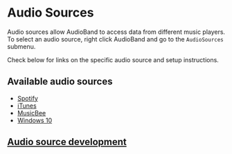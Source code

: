 # Audio Sources
Audio sources allow AudioBand to access data from different music players. To select an audio source, right click AudioBand and go to the `AudioSources` submenu.

Check below for links on the specific audio source and setup instructions.

## Available audio sources
- [Spotify](spotify.md)
- [iTunes](itunes.md)
- [MusicBee](musicbee.md)
- [Windows 10](windows10.md)

## [Audio source development](~/audiosource-docs/index.md)
